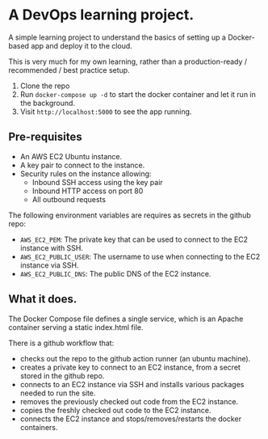 # A DevOps learning project.

A simple learning project to understand the basics of setting up a Docker-based
app and deploy it to the cloud.

This is very much for my own learning, rather than a production-ready /
recommended / best practice setup.

1. Clone the repo
2. Run `docker-compose up -d` to start the docker container and let it run in the background.
3. Visit `http://localhost:5000` to see the app running.

## Pre-requisites

- An AWS EC2 Ubuntu instance.
- A key pair to connect to the instance.
- Security rules on the instance allowing:
  - Inbound SSH access using the key pair
  - Inbound HTTP access on port 80
  - All outbound requests

The following environment variables are requires as secrets in the github repo:

- `AWS_EC2_PEM`: The private key that can be used to connect to the EC2 instance with SSH.
- `AWS_EC2_PUBLIC_USER`: The username to use when connecting to the EC2 instance via SSH.
- `AWS_EC2_PUBLIC_DNS`: The public DNS of the EC2 instance.

## What it does.

The Docker Compose file defines a single service, which is an Apache container
serving a static index.html file.

There is a github workflow that:
- checks out the repo to the github action runner (an ubuntu machine).
- creates a private key to connect to an EC2 instance, from a secret stored in the github repo.
- connects to an EC2 instance via SSH and installs various packages needed to run the site.
- removes the previously checked out code from the EC2 instance.
- copies the freshly checked out code to the EC2 instance.
- connects the EC2 instance and stops/removes/restarts the docker containers.
